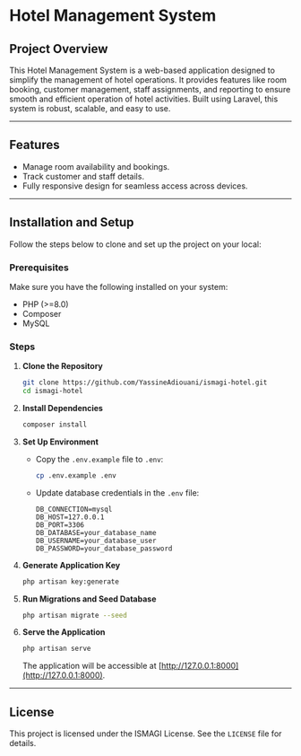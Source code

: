 # Hotel Management System

## Project Overview
This Hotel Management System is a web-based application designed to simplify the management of hotel operations. It provides features like room booking, customer management, staff assignments, and reporting to ensure smooth and efficient operation of hotel activities. Built using Laravel, this system is robust, scalable, and easy to use.

---

## Features
- Manage room availability and bookings.
- Track customer and staff details.
- Fully responsive design for seamless access across devices.

---

## Installation and Setup

Follow the steps below to clone and set up the project on your local:

### Prerequisites
Make sure you have the following installed on your system:
- PHP (>=8.0)
- Composer
- MySQL

### Steps

1. **Clone the Repository**
   ```bash
   git clone https://github.com/YassineAdiouani/ismagi-hotel.git
   cd ismagi-hotel
   ```

2. **Install Dependencies**
   ```bash
   composer install
   ```

3. **Set Up Environment**
   - Copy the `.env.example` file to `.env`:
     ```bash
     cp .env.example .env
     ```
   - Update database credentials in the `.env` file:
     ```env
     DB_CONNECTION=mysql
     DB_HOST=127.0.0.1
     DB_PORT=3306
     DB_DATABASE=your_database_name
     DB_USERNAME=your_database_user
     DB_PASSWORD=your_database_password
     ```

4. **Generate Application Key**
   ```bash
   php artisan key:generate
   ```

5. **Run Migrations and Seed Database**
   ```bash
   php artisan migrate --seed
   ```

6. **Serve the Application**
   ```bash
   php artisan serve
   ```
   The application will be accessible at [http://127.0.0.1:8000](http://127.0.0.1:8000).

---

## License
This project is licensed under the ISMAGI License. See the `LICENSE` file for details.
